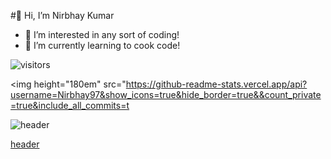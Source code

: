  #👋 Hi, I’m Nirbhay Kumar
- 👀 I’m interested in any sort of coding!
- 🌱 I’m currently learning to cook code!

![visitors](https://visitor-badge.glitch.me/badge?page_id=page.id)

<img height="180em" src="https://github-readme-stats.vercel.app/api?username=Nirbhay97&show_icons=true&hide_border=true&&count_private=true&include_all_commits=t

![header](https://capsule-render.vercel.app/api?type=wave&color=gradient&height=300&section=footer&text=capsule%20render&fontSize=90)
                         
[header](https://capsule-render.vercel.app/api?type=wave&color=gradient&height=300&section=footer&text=capsule%20render&fontSize=90)
                         
<!---
Nirbhay97/Nirbhay97 is a ✨ special ✨ repository because its `README.md` (this file) appears on your GitHub profile.
You can click the Preview link to take a look at your changes.
--->
